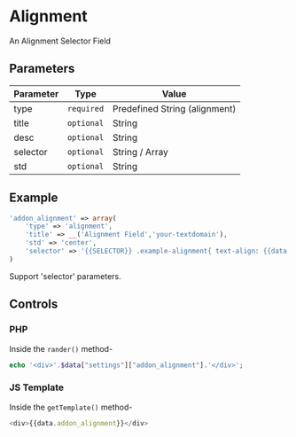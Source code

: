 # Alignment
An Alignment Selector Field

## Parameters
Parameter | Type | Value
--- | --- | ---
type | `required` | Predefined String (alignment)
title | `optional` | String
desc | `optional` | String
selector | `optional` | String / Array
std | `optional` | String

## Example
```php
'addon_alignment' => array(
    'type' => 'alignment',
    'title' => __('Alignment Field','your-textdomain'),
    'std' => 'center',
    'selector' => '{{SELECTOR}} .example-alignment{ text-align: {{data.addon_alignment}}; }',
)
```
Support 'selector' parameters.


## Controls
### PHP
Inside the `rander()` method-
```php
echo '<div>'.$data["settings"]["addon_alignment"].'</div>';
```

### JS Template
Inside the `getTemplate()` method-
```js
<div>{{data.addon_alignment}}</div>
```
